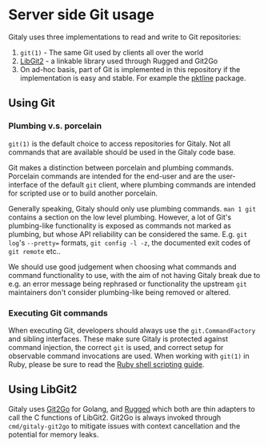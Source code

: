 # Server side Git usage

Gitaly uses three implementations to read and write to Git repositories:

1. `git(1)` - The same Git used by clients all over the world
1. [LibGit2](https://github.com/libgit2/libgit2) - a linkable library used through Rugged and Git2Go
1. On ad-hoc basis, part of Git is implemented in this repository if the
   implementation is easy and stable. For example the [pktline](../internal/git/pktline) package.

## Using Git

### Plumbing v.s. porcelain

`git(1)` is the default choice to access repositories for Gitaly. Not all
commands that are available should be used in the Gitaly code base.

Git makes a distinction between porcelain and plumbing
commands. Porcelain commands are intended for the end-user and are the
user-interface of the default `git` client, where plumbing commands
are intended for scripted use or to build another porcelain.

Generally speaking, Gitaly should only use plumbing commands. `man 1
git` contains a section on the low level plumbing. However, a lot of
Git's plumbing-like functionality is exposed as commands not marked as
plumbing, but whose API reliability can be considered the
same. E.g. `git log`'s `--pretty=` formats, `git config -l -z`, the
documented exit codes of `git remote` etc..

We should use good judgement when choosing what commands and command
functionality to use, with the aim of not having Gitaly break due to
e.g. an error message being rephrased or functionality the upstream
`git` maintainers don't consider plumbing-like being removed or
altered.

### Executing Git commands

When executing Git, developers should always use the `git.CommandFactory` and sibling
interfaces. These make sure Gitaly is protected against command injection, the
correct `git` is used, and correct setup for observable command invocations are
used. When working with `git(1)` in Ruby, please be sure to read the
[Ruby shell scripting guide](https://docs.gitlab.com/ee/development/shell_commands.html).

## Using LibGit2

Gitaly uses [Git2Go](https://github.com/libgit2/git2go) for Golang, and
[Rugged](https://github.com/libgit2/rugged) which both are thin adapters to call
the C functions of LibGit2. Git2Go is always invoked through `cmd/gitaly-git2go`
to mitigate issues with context cancellation and the potential for memory leaks.
